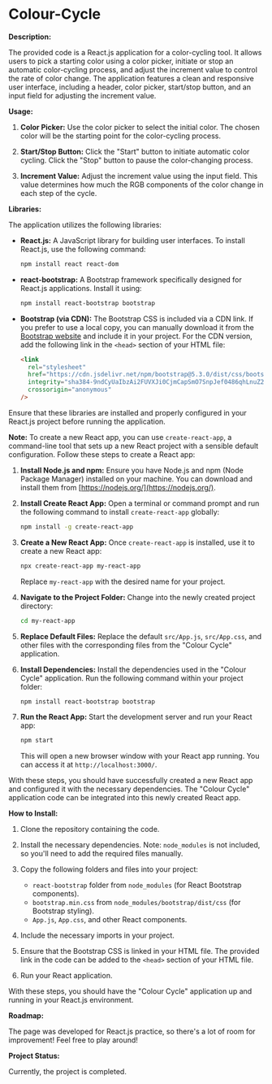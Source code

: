 # Colour-Cycle
**Description:**

The provided code is a React.js application for a color-cycling tool. It allows users to pick a starting color using a color picker, initiate or stop an automatic color-cycling process, and adjust the increment value to control the rate of color change. The application features a clean and responsive user interface, including a header, color picker, start/stop button, and an input field for adjusting the increment value.

**Usage:**

1. **Color Picker:** Use the color picker to select the initial color. The chosen color will be the starting point for the color-cycling process.

2. **Start/Stop Button:** Click the "Start" button to initiate automatic color cycling. Click the "Stop" button to pause the color-changing process.

3. **Increment Value:** Adjust the increment value using the input field. This value determines how much the RGB components of the color change in each step of the cycle.

**Libraries:**

The application utilizes the following libraries:

- **React.js:** A JavaScript library for building user interfaces. To install React.js, use the following command:

  ```bash
  npm install react react-dom
  ```

- **react-bootstrap:** A Bootstrap framework specifically designed for React.js applications. Install it using:

  ```bash
  npm install react-bootstrap bootstrap
  ```

- **Bootstrap (via CDN):** The Bootstrap CSS is included via a CDN link. If you prefer to use a local copy, you can manually download it from the [Bootstrap website](https://getbootstrap.com/docs/5.3/getting-started/download/) and include it in your project. For the CDN version, add the following link in the `<head>` section of your HTML file:

  ```html
  <link
    rel="stylesheet"
    href="https://cdn.jsdelivr.net/npm/bootstrap@5.3.0/dist/css/bootstrap.min.css"
    integrity="sha384-9ndCyUaIbzAi2FUVXJi0CjmCapSmO7SnpJef0486qhLnuZ2cdeRhO02iuK6FUUVM"
    crossorigin="anonymous"
  />
  ```

Ensure that these libraries are installed and properly configured in your React.js project before running the application.

**Note:**
To create a new React app, you can use `create-react-app`, a command-line tool that sets up a new React project with a sensible default configuration. Follow these steps to create a React app:

1. **Install Node.js and npm:**
   Ensure you have Node.js and npm (Node Package Manager) installed on your machine. You can download and install them from [https://nodejs.org/](https://nodejs.org/).

2. **Install Create React App:**
   Open a terminal or command prompt and run the following command to install `create-react-app` globally:

   ```bash
   npm install -g create-react-app
   ```

3. **Create a New React App:**
   Once `create-react-app` is installed, use it to create a new React app:

   ```bash
   npx create-react-app my-react-app
   ```

   Replace `my-react-app` with the desired name for your project.

4. **Navigate to the Project Folder:**
   Change into the newly created project directory:

   ```bash
   cd my-react-app
   ```

5. **Replace Default Files:**
   Replace the default `src/App.js`, `src/App.css`, and other files with the corresponding files from the "Colour Cycle" application.

6. **Install Dependencies:**
   Install the dependencies used in the "Colour Cycle" application. Run the following command within your project folder:

   ```bash
   npm install react-bootstrap bootstrap
   ```

7. **Run the React App:**
   Start the development server and run your React app:

   ```bash
   npm start
   ```

   This will open a new browser window with your React app running. You can access it at `http://localhost:3000/`.

With these steps, you should have successfully created a new React app and configured it with the necessary dependencies. The "Colour Cycle" application code can be integrated into this newly created React app.

**How to Install:**

1. Clone the repository containing the code.

2. Install the necessary dependencies. Note: `node_modules` is not included, so you'll need to add the required files manually.

3. Copy the following folders and files into your project:

   - `react-bootstrap` folder from `node_modules` (for React Bootstrap components).
   - `bootstrap.min.css` from `node_modules/bootstrap/dist/css` (for Bootstrap styling).
   - `App.js`, `App.css`, and other React components.

4. Include the necessary imports in your project.

5. Ensure that the Bootstrap CSS is linked in your HTML file. The provided link in the code can be added to the `<head>` section of your HTML file.

6. Run your React application.

With these steps, you should have the "Colour Cycle" application up and running in your React.js environment.

**Roadmap:**

The page was developed for React.js practice, so there's a lot of room for improvement! Feel free to play around!

**Project Status:**

Currently, the project is completed.
